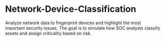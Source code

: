 # Network-Device-Classification
Analyze network data to fingerprint devices and highlight the most important security issues. The goal is to simulate how SOC analysts classify assets and assign criticality based on risk.
